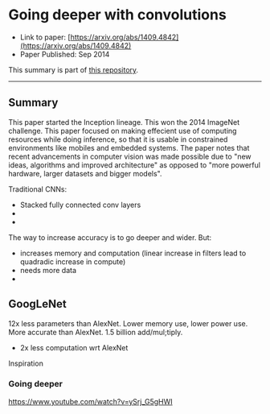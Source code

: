 # Going deeper with convolutions

* Link to paper: [https://arxiv.org/abs/1409.4842](https://arxiv.org/abs/1409.4842)
* Paper Published: Sep 2014

This summary is part of [this repository](https://github.com/anandsaha/paper.summaries).

----

## Summary 

This paper started the Inception lineage. This won the 2014 ImageNet challenge. This paper focused on making effecient use of computing resources while doing inference, so that it is usable in constrained environments like mobiles and embedded systems. The paper notes that recent advancements in computer vision was made possible due to "new ideas, algorithms and improved architecture" as opposed to "more powerful hardware, larger datasets and bigger models".

Traditional CNNs:
- Stacked fully connected conv layers
- 
- 

The way to increase accuracy is to go deeper and wider. But:
- increases memory and computation (linear increase in filters lead to quadradic increase in compute)
- needs more data
- 

GoogLeNet
- 
12x less parameters than AlexNet. Lower memory use, lower power use. More accurate than AlexNet. 1.5 billion add/mul;tiply.
- 2x less computation wrt AlexNet

Inspiration


### Going deeper





https://www.youtube.com/watch?v=ySrj_G5gHWI
